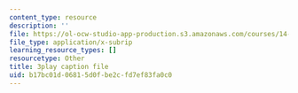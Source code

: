 ```yaml
---
content_type: resource
description: ''
file: https://ol-ocw-studio-app-production.s3.amazonaws.com/courses/14-01-principles-of-microeconomics-fall-2018/b17bc01d06815d0fbe2cfd7ef83fa0c0_1UtJGRojmIg.vtt
file_type: application/x-subrip
learning_resource_types: []
resourcetype: Other
title: 3play caption file
uid: b17bc01d-0681-5d0f-be2c-fd7ef83fa0c0
---
```

